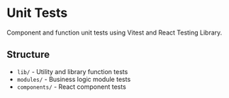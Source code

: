 # Unit Tests

Component and function unit tests using Vitest and React Testing Library.

## Structure

- `lib/` - Utility and library function tests
- `modules/` - Business logic module tests
- `components/` - React component tests
